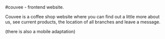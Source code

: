 #couvee - frontend website.

Сouvee is a coffee shop website where you can find out a little more about us, see current products, the location of all branches and leave a message.

(there is also a mobile adaptation)

